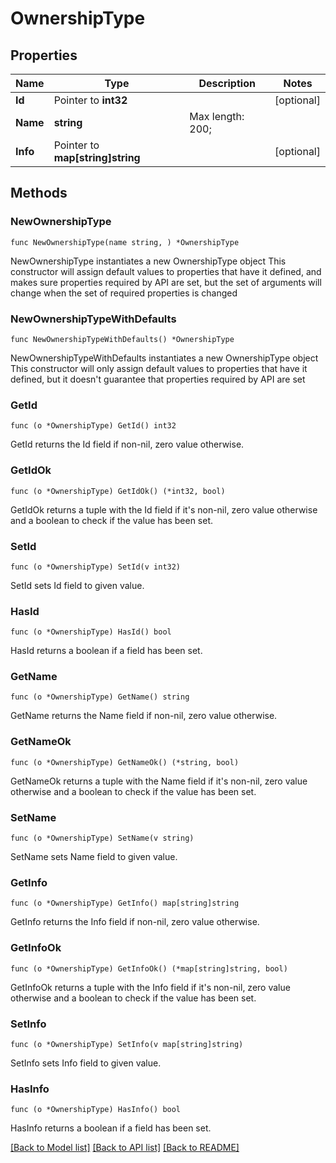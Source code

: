 # OwnershipType

## Properties

Name | Type | Description | Notes
------------ | ------------- | ------------- | -------------
**Id** | Pointer to **int32** |  | [optional] 
**Name** | **string** |  Max length: 200; | 
**Info** | Pointer to **map[string]string** |  | [optional] 

## Methods

### NewOwnershipType

`func NewOwnershipType(name string, ) *OwnershipType`

NewOwnershipType instantiates a new OwnershipType object
This constructor will assign default values to properties that have it defined,
and makes sure properties required by API are set, but the set of arguments
will change when the set of required properties is changed

### NewOwnershipTypeWithDefaults

`func NewOwnershipTypeWithDefaults() *OwnershipType`

NewOwnershipTypeWithDefaults instantiates a new OwnershipType object
This constructor will only assign default values to properties that have it defined,
but it doesn't guarantee that properties required by API are set

### GetId

`func (o *OwnershipType) GetId() int32`

GetId returns the Id field if non-nil, zero value otherwise.

### GetIdOk

`func (o *OwnershipType) GetIdOk() (*int32, bool)`

GetIdOk returns a tuple with the Id field if it's non-nil, zero value otherwise
and a boolean to check if the value has been set.

### SetId

`func (o *OwnershipType) SetId(v int32)`

SetId sets Id field to given value.

### HasId

`func (o *OwnershipType) HasId() bool`

HasId returns a boolean if a field has been set.

### GetName

`func (o *OwnershipType) GetName() string`

GetName returns the Name field if non-nil, zero value otherwise.

### GetNameOk

`func (o *OwnershipType) GetNameOk() (*string, bool)`

GetNameOk returns a tuple with the Name field if it's non-nil, zero value otherwise
and a boolean to check if the value has been set.

### SetName

`func (o *OwnershipType) SetName(v string)`

SetName sets Name field to given value.


### GetInfo

`func (o *OwnershipType) GetInfo() map[string]string`

GetInfo returns the Info field if non-nil, zero value otherwise.

### GetInfoOk

`func (o *OwnershipType) GetInfoOk() (*map[string]string, bool)`

GetInfoOk returns a tuple with the Info field if it's non-nil, zero value otherwise
and a boolean to check if the value has been set.

### SetInfo

`func (o *OwnershipType) SetInfo(v map[string]string)`

SetInfo sets Info field to given value.

### HasInfo

`func (o *OwnershipType) HasInfo() bool`

HasInfo returns a boolean if a field has been set.


[[Back to Model list]](../README.md#documentation-for-models) [[Back to API list]](../README.md#documentation-for-api-endpoints) [[Back to README]](../README.md)


